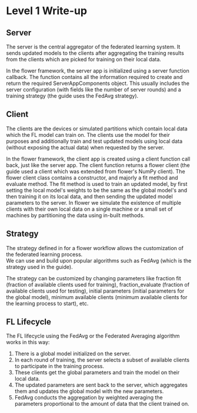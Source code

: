 # Level 1 Write-up

## Server
The server is the central aggregator of the federated learning system. It sends updated models to the clients after aggregating the training results from the clients which are picked for training on their local data.  
  
In the flower framework, the server app is initialized using a server function callback. The function contains all the information required to create and return the required ServerAppComponents object. This usually includes the server configuration (with fields like the number of server rounds) and a training strategy (the guide uses the FedAvg strategy).

## Client
The clients are the devices or simulated partitions which contain local data which the FL model can train on. The clients use the model for their purposes and additionally train and test updated models using local data (without exposing the actual data) when requested by the server.  
  
In the flower framework, the client app is created using a client function call back, just like the server app. The client function returns a flower client (the guide used a client which was extended from flower's NumPy client). The flower client class contains a constructor, and majorly a fit method and evaluate method. The fit method is used to train an updated model, by first setting the local model's weights to be the same as the global model's and then training it on its local data, and then sending the updated model parameters to the server. In flower we simulate the existence of multiple clients with their own local data on a single machine or a small set of machines by partitioning the data using in-built methods.

## Strategy
The strategy defined in for a flower workflow allows the customization of the federated learning process.  
We can use and build upon popular algorithms such as FedAvg (which is the strategy used in the guide).  
  
The strategy can be customized by changing parameters like fraction fit (fraction of available clients used for training), fraction_evaluate (fraction of available clients used for testing), initial parameters (initial parameters for the global model), minimum available clients (minimum available clients for the learning process to start), etc.

## FL Lifecycle
The FL lifecycle using the FedAvg or the Federated Averaging algorithm works in this way:
1. There is a global model initialized on the server.
2. In each round of training, the server selects a subset of available clients to participate in the training process.
3. These clients get the global parameters and train the model on their local data.
4. The updated parameters are sent back to the server, which aggregates them and updates the global model with the new parameters.
5. FedAvg conducts the aggregation by weighted averaging the parameters proportional to the amount of data that the client trained on.